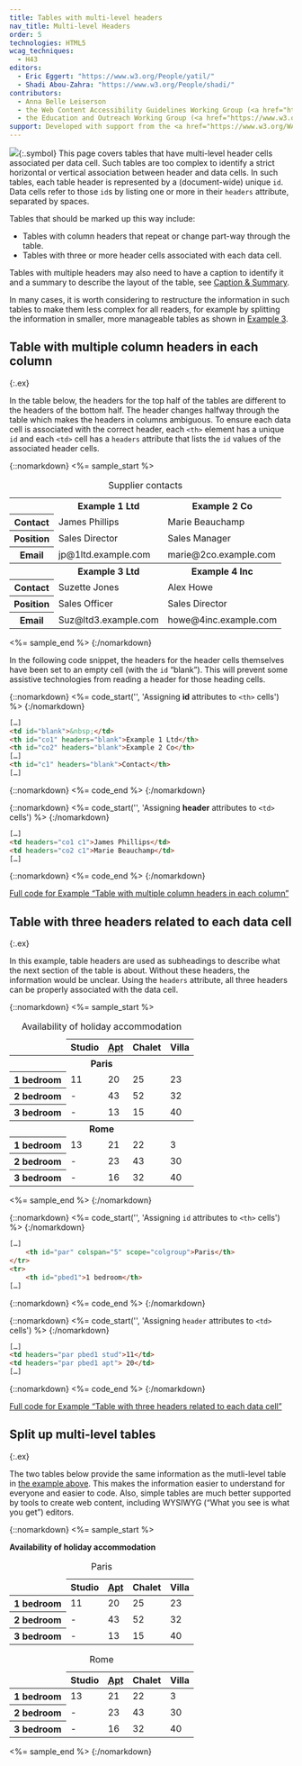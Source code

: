 ```yaml
---
title: Tables with multi-level headers
nav_title: Multi-level Headers
order: 5
technologies: HTML5
wcag_techniques:
  - H43
editors:
  - Eric Eggert: "https://www.w3.org/People/yatil/"
  - Shadi Abou-Zahra: "https://www.w3.org/People/shadi/"
contributors:
  - Anna Belle Leiserson
  - the Web Content Accessibility Guidelines Working Group (<a href="https://www.w3.org/WAI/GL/">WCAG WG</a>)
  - the Education and Outreach Working Group (<a href="https://www.w3.org/WAI/EO/">EOWG</a>)
support: Developed with support from the <a href="https://www.w3.org/WAI/ACT/">WAI-ACT project</a>, co-funded by the <strong>European Commission <abbr title="Information Society Technologies">IST</abbr> Programme</strong>.
---
```


![](img-multi.png){:.symbol} This page covers tables that have multi-level header cells associated per data cell. Such tables are too complex to identify a strict horizontal or vertical association between header and data cells. In such tables, each table header is represented by a (document-wide) unique `id`. Data cells refer to those `id`s by listing one or more in their `headers` attribute, separated by spaces.

Tables that should be marked up this way include:

- Tables with column headers that repeat or change part-way through the table.
- Tables with three or more header cells associated with each data cell.

Tables with multiple headers may also need to have a caption to identify it and a summary to describe the layout of the table, see [Caption & Summary](caption-summary.html).

In many cases, it is worth considering to restructure the information in such tables to make them less complex for all readers, for example by splitting the information in smaller, more manageable tables as shown in [Example 3](#split-up-multi-level-tables).

## Table with multiple column headers in each column
{:.ex}

In the table below, the headers for the top half of the tables are different to the headers of the bottom half. The header changes halfway through the table which makes the headers in columns ambiguous. To ensure each data cell is associated with the correct header, each `<th>` element has a unique `id` and each `<td>` cell has a `headers` attribute that lists the `id` values of the associated header cells.

{::nomarkdown}
<%= sample_start %>

<table>
  <caption>
    Supplier contacts
  </caption>
  <tr>
    <th id="blank">&nbsp;</th>
    <th id="co1" headers="blank">Example 1 Ltd</th>
    <th id="co2" headers="blank">Example 2 Co</th>
  </tr>
  <tr>
    <th id="c1" headers="blank">Contact</th>
    <td headers="co1 c1">James Phillips</td>
    <td headers="co2 c1">Marie Beauchamp</td>
  </tr>
  <tr>
    <th id="p1"  headers="blank">Position</th>
    <td headers="co1 p1">Sales Director</td>
    <td headers="co2 p1">Sales Manager</td>
  </tr>
  <tr>
    <th id="e1"  headers="blank">Email</th>
    <td headers="co1 e1">jp@1ltd.example.com</td>
    <td headers="co2 e1">marie@2co.example.com</td>
  </tr>
  <tr>
    <th>&nbsp;</th>
    <th id="co3" headers="blank">Example 3 Ltd</th>
    <th id="co4" headers="blank">Example 4 Inc</th>
  </tr>
  <tr>
    <th id="c2"  headers="blank">Contact</th>
    <td headers="co3 c2">Suzette Jones</td>
    <td headers="co4 c2">Alex Howe</td>
  </tr>
  <tr>
    <th id="p2" headers="blank">Position</th>
    <td headers="co3 p2">Sales Officer</td>
    <td headers="co4 p2">Sales Director</td>
  </tr>
  <tr>
    <th id="e2" headers="blank">Email</th>
    <td headers="co3 e2">Suz@ltd3.example.com</td>
    <td headers="co4 e2">howe@4inc.example.com</td>
  </tr>
</table>

<%= sample_end %>
{:/nomarkdown}

In the following code snippet, the headers for the header cells themselves have been set to an empty cell (with the `id` “blank”). This will prevent some assistive technologies from reading a header for those heading cells.

{::nomarkdown}
<%= code_start('', 'Assigning <strong>id</strong> attributes to <code>&lt;th></code> cells') %>
{:/nomarkdown}

~~~ html
[…]
<td id="blank">&nbsp;</td>
<th id="co1" headers="blank">Example 1 Ltd</th>
<th id="co2" headers="blank">Example 2 Co</th>
[…]
<th id="c1" headers="blank">Contact</th>
[…]
~~~

{::nomarkdown}
<%= code_end %>
{:/nomarkdown}

{::nomarkdown}
<%= code_start('', 'Assigning <strong>header</strong> attributes to <code>&lt;td></code> cells') %>
{:/nomarkdown}

~~~ html
[…]
<td headers="co1 c1">James Phillips</td>
<td headers="co2 c1">Marie Beauchamp</td>
[…]
~~~

{::nomarkdown}
<%= code_end %>
{:/nomarkdown}

[Full code for Example “Table with multiple column headers in each column”](examples/multiplecolumnheaders.html)

## Table with three headers related to each data cell
{:.ex}

In this example, table headers are used as subheadings to describe what the next section of the table is about. Without these headers, the information would be unclear. Using the `headers` attribute, all three headers can be properly associated with the data cell.

{::nomarkdown}
<%= sample_start %>

<table class="numbers" summary="Column one has the location and size of accommodation, other columns show the type and number of properties available">
<caption>
    Availability of holiday accommodation
</caption>
<thead>
    <tr>
        <td></td>
        <th id="stud" scope="col">
            Studio
        </th>
        <th id="apt" scope="col">
            <abbr title="Apartment">Apt</abbr>
        </th>
        <th id="chal" scope="col">
            Chalet
        </th>
        <th id="villa" scope="col">
            Villa
        </th>
    </tr>
</thead>
<tbody>
    <tr>
        <th id="par" class="span" colspan="5" scope="colgroup">
            Paris
        </th>
    </tr>
    <tr>
        <th headers="par" id="pbed1">
            1 bedroom
        </th>
        <td headers="par pbed1 stud">
            11
        </td>
        <td headers="par pbed1 apt">
            20
        </td>
        <td headers="par pbed1 chal">
            25
        </td>
        <td headers="par pbed1 villa">
            23
        </td>
    </tr>
    <tr>
        <th headers="par" id="pbed2">
            2 bedroom
        </th>
        <td headers="par pbed2 stud">
            -
        </td>
        <td headers="par pbed2 apt">
            43
        </td>
        <td headers="par pbed2 chal">
            52
        </td>
        <td headers="par pbed2 villa">
            32
        </td>
    </tr>
    <tr>
        <th headers="par" id="pbed3">
            3 bedroom
        </th>
        <td headers="par pbed3 stud">
            -
        </td>
        <td headers="par pbed3 apt">
            13
        </td>
        <td headers="par pbed3 chal">
            15
        </td>
        <td headers="par pbed3 villa">
            40
        </td>
    </tr>
    <tr>
        <th id="rome" class="span" colspan="5" scope="colgroup">
            Rome
        </th>
    </tr>
    <tr>
        <th id="rbed1" headers="rome">
            1 bedroom
        </th>
        <td headers="rome rbed1 stud">
            13
        </td>
        <td headers="rome rbed1 apt">
            21
        </td>
        <td headers="rome rbed1 chal">
            22
        </td>
        <td headers="rome rbed1 villa">
            3
        </td>
    </tr>
    <tr>
        <th id="rbed2" headers="rome">
            2 bedroom
        </th>
        <td headers="rome rbed2 stud">
            -
        </td>
        <td headers="rome rbed2 apt">
            23
        </td>
        <td headers="rome rbed2 chal">
            43
        </td>
        <td headers="rome rbed2 villa">
            30
        </td>
    </tr>
    <tr>
        <th id="rbed3" headers="rome">
            3 bedroom
        </th>
        <td headers="rome rbed3 stud">
            -
        </td>
        <td headers="rome rbed3 apt">
            16
        </td>
        <td headers="rome rbed3 chal">
            32
        </td>
        <td headers="rome rbed3 villa">
            40
        </td>
    </tr>
</tbody>
</table>

<%= sample_end %>
{:/nomarkdown}

{::nomarkdown}
<%= code_start('', 'Assigning <code class="attrib">id</code> attributes to <code class="elem">&lt;th></code> cells') %>
{:/nomarkdown}

~~~ html
[…]
	<th id="par" colspan="5" scope="colgroup">Paris</th>
</tr>
<tr>
	<th id="pbed1">1 bedroom</th>
[…]
~~~

{::nomarkdown}
<%= code_end %>
{:/nomarkdown}

{::nomarkdown}
<%= code_start('', 'Assigning <code class="attrib">header</code> attributes to <code class="elem">&lt;td></code> cells') %>
{:/nomarkdown}

~~~ html
[…]
<td headers="par pbed1 stud">11</td>
<td headers="par pbed1 apt"> 20</td>
[…]
~~~

{::nomarkdown}
<%= code_end %>
{:/nomarkdown}

[Full code for Example “Table with three headers related to each data cell”](examples/threeheaders.html)

## Split up multi-level tables
{:.ex}

The two tables below provide the same information as the mutli-level table in [the example above](#table-with-three-headers-related-to-each-data-cell). This makes the information easier to understand for everyone and easier to code. Also, simple tables are much better supported by tools to create web content, including WYSIWYG (“What you see is what you get”) editors.

{::nomarkdown}
<%= sample_start %>
<p><strong>Availability of holiday accommodation</strong></p>
<table class="numbers" summary="Column one has the location and size of accommodation, other columns show the type and number of properties available">
<caption>
    Paris
</caption>
<thead>
    <tr>
        <td></td>
        <th scope="col">
            Studio
        </th>
        <th scope="col">
            <abbr title="Apartment">Apt</abbr>
        </th>
        <th scope="col">
            Chalet
        </th>
        <th scope="col">
            Villa
        </th>
    </tr>
</thead>
<tbody>
    <tr>
        <th scope="row">
            1 bedroom
        </th>
        <td>
            11
        </td>
        <td>
            20
        </td>
        <td>
            25
        </td>
        <td>
            23
        </td>
    </tr>
    <tr>
        <th scope="row">
            2 bedroom
        </th>
        <td>
            -
        </td>
        <td>
            43
        </td>
        <td>
            52
        </td>
        <td>
            32
        </td>
    </tr>
    <tr>
        <th scope="row">
            3 bedroom
        </th>
        <td>
            -
        </td>
        <td>
            13
        </td>
        <td>
            15
        </td>
        <td>
            40
        </td>
    </tr>
  </tbody>
</table>
<table  class="numbers" style="margin-top:1em;">
<caption>
    Rome
</caption>
<thead>
    <tr>
        <td></td>
        <th scope="col">
            Studio
        </th>
        <th scope="col">
            <abbr title="Apartment">Apt</abbr>
        </th>
        <th scope="col">
            Chalet
        </th>
        <th scope="col">
            Villa
        </th>
    </tr>
</thead>
<tbody>
    <tr>
        <th id="rbed1">
            1 bedroom
        </th>
        <td>
            13
        </td>
        <td>
            21
        </td>
        <td>
            22
        </td>
        <td>
            3
        </td>
    </tr>
    <tr>
        <th id="rbed2">
            2 bedroom
        </th>
        <td>
            -
        </td>
        <td>
            23
        </td>
        <td>
            43
        </td>
        <td>
            30
        </td>
    </tr>
    <tr>
        <th id="rbed3">
            3 bedroom
        </th>
        <td>
            -
        </td>
        <td>
            16
        </td>
        <td>
            32
        </td>
        <td>
            40
        </td>
    </tr>
</tbody>
</table>

<%= sample_end %>
{:/nomarkdown}
